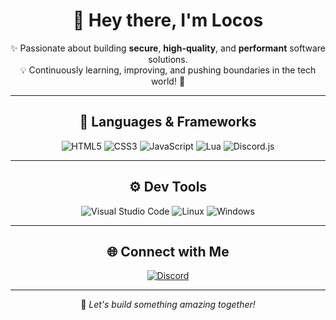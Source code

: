 <div align="center">

# 👋 Hey there, I'm **Locos**  

✨ Passionate about building **secure**, **high-quality**, and **performant** software solutions.  
💡 Continuously learning, improving, and pushing boundaries in the tech world! 🚀  

---

## 🌟 **Languages & Frameworks**

<div align="center">
    <img src="https://img.shields.io/badge/HTML5-FF6F61?style=for-the-badge&logo=html5&logoColor=white" alt="HTML5">
    <img src="https://img.shields.io/badge/CSS3-2CA8E0?style=for-the-badge&logo=css3&logoColor=white" alt="CSS3">
    <img src="https://img.shields.io/badge/JavaScript-F7E018?style=for-the-badge&logo=javascript&logoColor=black" alt="JavaScript">
    <img src="https://img.shields.io/badge/Lua-2C2D72?style=for-the-badge&logo=lua&logoColor=white" alt="Lua">
    <img src="https://img.shields.io/badge/discord.js-5865F2?style=for-the-badge&logo=discord&logoColor=white" alt="Discord.js">
</div>

---

## ⚙️ **Dev Tools**

<div align="center">
    <img src="https://img.shields.io/badge/VS%20Code-007ACC?style=for-the-badge&logo=visual-studio-code&logoColor=white" alt="Visual Studio Code">
    <img src="https://img.shields.io/badge/Linux-FCC624?style=for-the-badge&logo=linux&logoColor=black" alt="Linux">
    <img src="https://img.shields.io/badge/Windows-0078D6?style=for-the-badge&logo=windows&logoColor=white" alt="Windows">
</div>

---

## 🌐 **Connect with Me**

<div align="center">
    <a href="https://discord.com/users/locos_again" target="_blank">
        <img src="https://img.shields.io/badge/Discord-5865F2?style=for-the-badge&logo=discord&logoColor=white" alt="Discord">
    </a>
</div>

---

💬 _Let's build something amazing together!_

</div>
